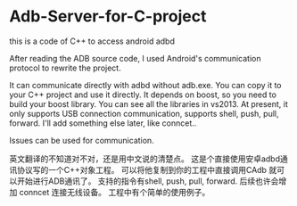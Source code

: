 # Adb-Server-for-C-project
this is a code of C++ to access android adbd

After reading the ADB source code, I used Android's communication protocol to rewrite the project.

It can communicate directly with adbd without adb.exe.
You can copy it to your C++ project and use it directly.
It depends on boost, so you need to build your boost library.
You can see all the libraries in vs2013.
At present, it only supports USB connection communication, supports shell, push, pull, forward.
I'll add something else later, like conncet..

Issues can be used for communication.

英文翻译的不知道对不对，还是用中文说的清楚点。
这是个直接使用安卓adbd通讯协议写的一个C++对象工程。
可以将他复制到你的工程中直接调用CAdb 就可以开始进行ADB通讯了。
支持的指令有shell, push, pull, forward.
后续也许会增加 conncet 连接无线设备。
工程中有个简单的使用例子。
